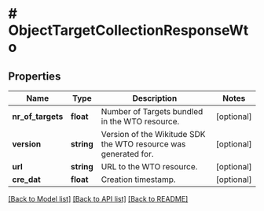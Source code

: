 # # ObjectTargetCollectionResponseWto

## Properties

Name | Type | Description | Notes
------------ | ------------- | ------------- | -------------
**nr_of_targets** | **float** | Number of Targets bundled in the WTO resource. | [optional]
**version** | **string** | Version of the Wikitude SDK the WTO resource was generated for. | [optional]
**url** | **string** | URL to the WTO resource. | [optional]
**cre_dat** | **float** | Creation timestamp. | [optional]

[[Back to Model list]](../../README.md#models) [[Back to API list]](../../README.md#endpoints) [[Back to README]](../../README.md)
